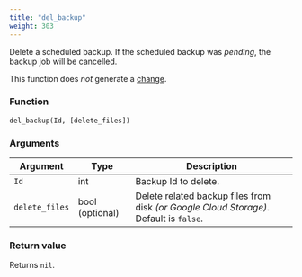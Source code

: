 ```yaml
---
title: "del_backup"
weight: 303
---
```



Delete a scheduled backup. If the scheduled backup was *pending*, the backup job will be cancelled.

This function does *not* generate a [change](../../overview/changes).

### Function

`del_backup(Id, [delete_files])`

### Arguments

Argument | Type | Description
--------- | ----------- | -----------
`Id` | int | Backup Id to delete.
`delete_files` | bool (optional) | Delete related backup files from disk *(or Google Cloud Storage)*. Default is `false`.

### Return value

Returns `nil`.
